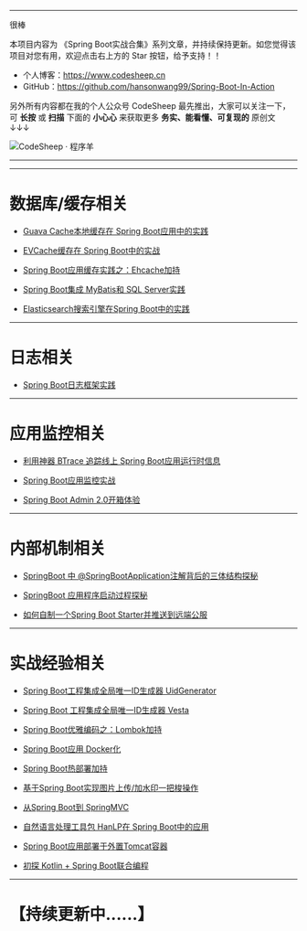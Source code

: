 
---

很棒

本项目内容为 《Spring Boot实战合集》系列文章，并持续保持更新。如您觉得该项目对您有用，欢迎点击右上方的 Star 按钮，给予支持！！

- 个人博客：https://www.codesheep.cn
- GitHub：https://github.com/hansonwang99/Spring-Boot-In-Action

另外所有内容都在我的个人公众号 CodeSheep 最先推出，大家可以关注一下，可 **长按** 或 **扫描** 下面的 **小心心** 来获取更多 **务实、能看懂、可复现的** 原创文 ↓↓↓

![CodeSheep · 程序羊](https://user-gold-cdn.xitu.io/2018/8/9/1651c0ef66e4923f?w=270&h=270&f=png&s=102007)

---

---

# 数据库/缓存相关

- [Guava Cache本地缓存在 Spring Boot应用中的实践](https://github.com/hansonwang99/Spring-Boot-In-Action/tree/master/springbt_guava_cache)

- [EVCache缓存在 Spring Boot中的实战](https://github.com/hansonwang99/Spring-Boot-In-Action/tree/master/springbt_evcache)

- [Spring Boot应用缓存实践之：Ehcache加持](https://github.com/hansonwang99/Spring-Boot-In-Action/tree/master/springbt_ehcache)

- [Spring Boot集成 MyBatis和 SQL Server实践](https://github.com/hansonwang99/Spring-Boot-In-Action/tree/master/springbt_mybatis_sqlserver)

- [Elasticsearch搜索引擎在Spring Boot中的实践](https://github.com/hansonwang99/Spring-Boot-In-Action/tree/master/springboot_es_demo)

---

# 日志相关

- [Spring Boot日志框架实践](http://www.codesheep.cn/2018/03/29/Boot%E6%97%A5%E5%BF%97%E6%A1%86%E6%9E%B6%E5%AE%9E%E8%B7%B5/)

---

# 应用监控相关

- [利用神器 BTrace 追踪线上 Spring Boot应用运行时信息](https://www.codesheep.cn/2019/01/17/springbt-btrace/)

- [Spring Boot应用监控实战](https://github.com/hansonwang99/Spring-Boot-In-Action/tree/master/springbt_admin_server)

- [Spring Boot Admin 2.0开箱体验](https://github.com/hansonwang99/Spring-Boot-In-Action/tree/master/spring_boot_admin2.0_demo)

---

# 内部机制相关

- [SpringBoot 中 @SpringBootApplication注解背后的三体结构探秘](http://www.codesheep.cn/2018/07/30/at-SpringBootApplication-zhujie/)

- [SpringBoot 应用程序启动过程探秘](http://www.codesheep.cn/2018/09/04/springboot-startup-process/)

- [如何自制一个Spring Boot Starter并推送到远端公服](https://www.codesheep.cn/2019/01/24/springbt-starter/)

---

# 实战经验相关

- [Spring Boot工程集成全局唯一ID生成器 UidGenerator](https://github.com/hansonwang99/Spring-Boot-In-Action/tree/master/springbt_uid_generator)

- [Spring Boot 工程集成全局唯一ID生成器 Vesta](https://github.com/hansonwang99/Spring-Boot-In-Action/tree/master/springbt_vesta)

- [Spring Boot优雅编码之：Lombok加持](http://www.codesheep.cn/2018/04/09/SpringBoot%E4%BC%98%E9%9B%85%E7%BC%96%E7%A0%81%E4%B9%8B%EF%BC%9ALombok%E5%8A%A0%E6%8C%81/)

- [Spring Boot应用 Docker化](http://www.codesheep.cn/2018/04/12/SpringBoot%E5%BA%94%E7%94%A8Docker%E5%8C%96/)

- [Spring Boot热部署加持](http://www.codesheep.cn/2018/06/23/SpringBoot%E7%83%AD%E9%83%A8%E7%BD%B2%E5%8A%A0%E6%8C%81/)

- [基于Spring Boot实现图片上传/加水印一把梭操作](https://github.com/hansonwang99/Spring-Boot-In-Action/tree/master/springbt_watermark)

- [从Spring Boot到 SpringMVC](http://www.codesheep.cn/2018/06/10/%E4%BB%8ESpringBoot%E5%88%B0SpringMVC/)

- [自然语言处理工具包 HanLP在 Spring Boot中的应用](http://www.codesheep.cn/2018/11/01/springbt-hanlp/)

- [Spring Boot应用部署于外置Tomcat容器](http://www.codesheep.cn/2018/06/05/SpringBoot%E5%BA%94%E7%94%A8%E9%83%A8%E7%BD%B2%E4%BA%8E%E5%A4%96%E7%BD%AETomcat%E5%AE%B9%E5%99%A8/)

- [初探 Kotlin + Spring Boot联合编程](https://github.com/hansonwang99/Spring-Boot-In-Action/tree/master/kotlin_with_springbt)


---

# 【持续更新中......】



